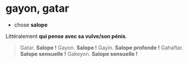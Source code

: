 # gayon, gatar
- chose **salope**

Littéralement **qui pense avec sa vulve/son pénis**.

> Gatar.    **Salope !**
> Gayon.    **Salope !**
> Gayin.    **Salope profonde !**
> Gahaftar. **Salope sensuelle !**
> Gakeyon.  **Salope sensuelle !**